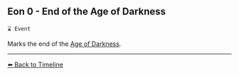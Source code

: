 ## Eon 0 - End of the Age of Darkness

`⌛ Event`

Marks the end of the [Age of Darkness](../refs/age_of_darkness.md).

----------
[⬅️ Back to Timeline](../timeline/#eon0000)